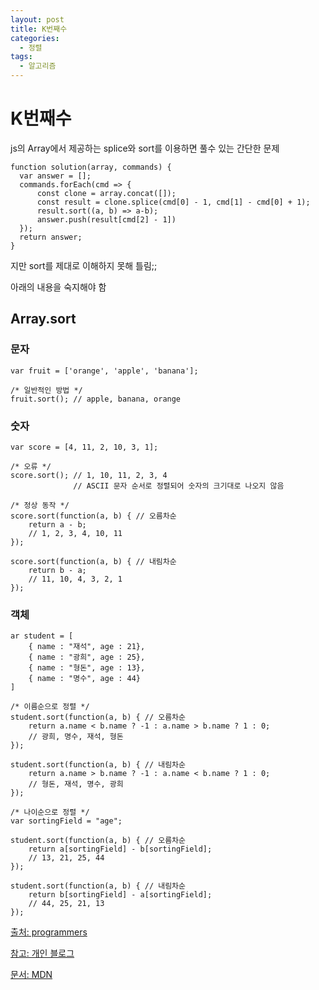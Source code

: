 ```yaml
---
layout: post
title: K번째수
categories:
  - 정렬
tags: 
  - 알고리즘
---
```


# K번째수

js의 Array에서 제공하는 splice와 sort를 이용하면 풀수 있는 간단한 문제
```
function solution(array, commands) {
  var answer = [];
  commands.forEach(cmd => {
      const clone = array.concat([]);
      const result = clone.splice(cmd[0] - 1, cmd[1] - cmd[0] + 1);
      result.sort((a, b) => a-b);
      answer.push(result[cmd[2] - 1])
  });
  return answer;
}
```
지만 sort를 제대로 이해하지 못해 틀림;;

아래의 내용을 숙지해야 함
## Array.sort 
### 문자
```
var fruit = ['orange', 'apple', 'banana'];

/* 일반적인 방법 */
fruit.sort(); // apple, banana, orange
```

### 숫자
```
var score = [4, 11, 2, 10, 3, 1]; 

/* 오류 */
score.sort(); // 1, 10, 11, 2, 3, 4 
              // ASCII 문자 순서로 정렬되어 숫자의 크기대로 나오지 않음

/* 정상 동작 */
score.sort(function(a, b) { // 오름차순
    return a - b;
    // 1, 2, 3, 4, 10, 11
});

score.sort(function(a, b) { // 내림차순
    return b - a;
    // 11, 10, 4, 3, 2, 1
});
```

### 객체
```
ar student = [
    { name : "재석", age : 21},
    { name : "광희", age : 25},
    { name : "형돈", age : 13},
    { name : "명수", age : 44}
]

/* 이름순으로 정렬 */
student.sort(function(a, b) { // 오름차순
    return a.name < b.name ? -1 : a.name > b.name ? 1 : 0;
    // 광희, 명수, 재석, 형돈
});

student.sort(function(a, b) { // 내림차순
    return a.name > b.name ? -1 : a.name < b.name ? 1 : 0;
    // 형돈, 재석, 명수, 광희
});

/* 나이순으로 정렬 */
var sortingField = "age";

student.sort(function(a, b) { // 오름차순
    return a[sortingField] - b[sortingField];
    // 13, 21, 25, 44
});

student.sort(function(a, b) { // 내림차순
    return b[sortingField] - a[sortingField];
    // 44, 25, 21, 13
});
```

[출처: programmers](https://programmers.co.kr/learn/courses/30/lessons/42748)

[참고: 개인 블로그](http://dudmy.net/javascript/2015/11/16/javascript-sort/)

[문서: MDN](https://developer.mozilla.org/ko/docs/Web/JavaScript/Reference/Global_Objects/Array/sort)
